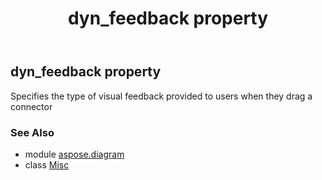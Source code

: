 ﻿---
title: dyn_feedback property
second_title: Aspose.Diagram for Python via .NET API References
description: 
type: docs
weight: 70
url: /python-net/aspose.diagram/misc/dyn_feedback/
is_root: false
---

## dyn_feedback property


Specifies the type of visual feedback provided to users when they drag a connector

### See Also
* module [aspose.diagram](../../)
* class [Misc](/diagram/python-net/aspose.diagram/misc)
